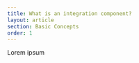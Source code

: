 ```yaml
---
title: What is an integration component?
layout: article
section: Basic Concepts
order: 1
---
```


Lorem ipsum